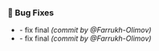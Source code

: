 ### :bug: Bug Fixes
- [](https://github.com/Farrukh-Olimov/Project-Python/commit/556d1dcbb329fad41cd26820dbcccddba17f85ef) - fix final *(commit by @Farrukh-Olimov)*
- [](https://github.com/Farrukh-Olimov/Project-Python/commit/b0f6eeec7457268d54a77940133768353b25b173) - fix final *(commit by @Farrukh-Olimov)*

